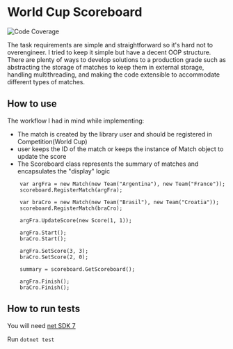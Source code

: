 # World Cup Scoreboard 

![Code Coverage](https://img.shields.io/badge/Code%20Coverage-98%25-success?style=flat)


The task requirements are simple and straightforward so it's hard not to overengineer. I tried to keep it simple but have a decent OOP structure. There are plenty of ways to develop solutions to a production grade such as abstracting the storage of matches to keep them in external storage, handling multithreading, and making the code extensible to accommodate different types of matches.

## How to use

The workflow I had in mind while implementing:
- The match is created by the library user and should be registered in Competition(World Cup)
- user keeps the ID of the match or keeps the instance of Match object to update the score
- The Scoreboard class represents the summary of matches and encapsulates the "display" logic

```
    var argFra = new Match(new Team("Argentina"), new Team("France"));
    scoreboard.RegisterMatch(argFra);

    var braCro = new Match(new Team("Brasil"), new Team("Croatia"));
    scoreboard.RegisterMatch(braCro); 

    argFra.UpdateScore(new Score(1, 1));

    argFra.Start();
    braCro.Start();

    argFra.SetScore(3, 3);
    braCro.SetScore(2, 0);

    summary = scoreboard.GetScoreboard();

    argFra.Finish();  
    braCro.Finish();    
```


## How to run tests

You will need [net SDK 7](https://dotnet.microsoft.com/en-us/download/dotnet/7.0)

Run `dotnet test`


